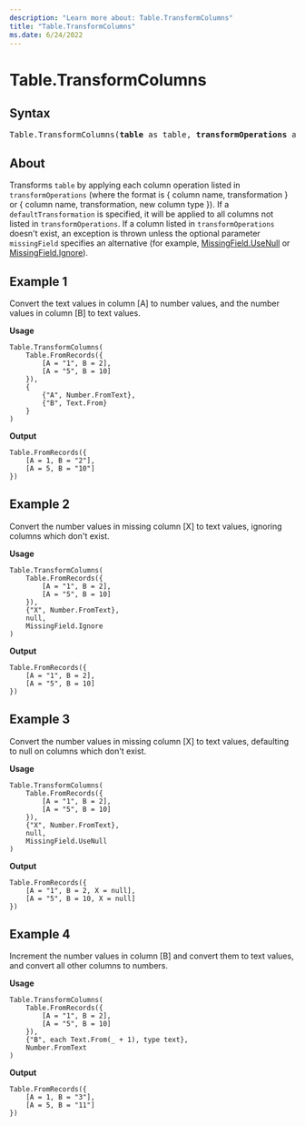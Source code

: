 ```yaml
---
description: "Learn more about: Table.TransformColumns"
title: "Table.TransformColumns"
ms.date: 6/24/2022
---
```

# Table.TransformColumns

## Syntax

<pre>
Table.TransformColumns(<b>table</b> as table, <b>transformOperations</b> as list, optional <b>defaultTransformation</b> as nullable function, optional <b>missingField</b> as nullable number) as table
</pre>
  
## About

Transforms `table` by applying each column operation listed in `transformOperations` (where the format is { column name, transformation } or { column name, transformation, new column type }). If a `defaultTransformation` is specified, it will be applied to all columns not listed in `transformOperations`. If a column listed in `transformOperations` doesn't exist, an exception is thrown unless the optional parameter `missingField` specifies an alternative (for example, [MissingField.UseNull](missingfield-type.md) or [MissingField.Ignore](missingfield-type.md)).

## Example 1

Convert the text values in column [A] to number values, and the number values in column [B] to text values.

**Usage**

```powerquery-m
Table.TransformColumns(
    Table.FromRecords({
        [A = "1", B = 2],
        [A = "5", B = 10]
    }),
    {
        {"A", Number.FromText},
        {"B", Text.From}
    }
)
```

**Output**

```powerquery-m
Table.FromRecords({
    [A = 1, B = "2"],
    [A = 5, B = "10"]
})
```

## Example 2

Convert the number values in missing column [X] to text values, ignoring columns which don't exist.

**Usage**

```powerquery-m
Table.TransformColumns(
    Table.FromRecords({
        [A = "1", B = 2],
        [A = "5", B = 10]
    }),
    {"X", Number.FromText},
    null,
    MissingField.Ignore
)
```

**Output**

```powerquery-m
Table.FromRecords({
    [A = "1", B = 2],
    [A = "5", B = 10]
})
```

## Example 3

Convert the number values in missing column [X] to text values, defaulting to null on columns which don't exist.

**Usage**

```powerquery-m
Table.TransformColumns(
    Table.FromRecords({
        [A = "1", B = 2],
        [A = "5", B = 10]
    }),
    {"X", Number.FromText},
    null,
    MissingField.UseNull
)
```

**Output**

```powerquery-m
Table.FromRecords({
    [A = "1", B = 2, X = null],
    [A = "5", B = 10, X = null]
})
```

## Example 4

Increment the number values in column [B] and convert them to text values, and convert all other columns to numbers.

**Usage**

```powerquery-m
Table.TransformColumns(
    Table.FromRecords({
        [A = "1", B = 2],
        [A = "5", B = 10]
    }),
    {"B", each Text.From(_ + 1), type text},
    Number.FromText
)
```

**Output**

```powerquery-m
Table.FromRecords({
    [A = 1, B = "3"],
    [A = 5, B = "11"]
})
```
